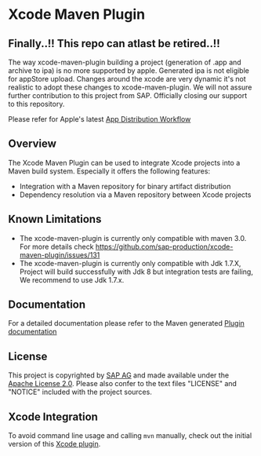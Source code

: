 # Xcode Maven Plugin

## Finally..!! This repo can atlast be retired..!!
The way xcode-maven-plugin building a project (generation of .app and archive to ipa) is no more supported by apple. Generated ipa is not  eligible for appStore upload. Changes around the xcode are very dynamic it's not realistic to adopt these changes to xcode-maven-plugin. We will not assure further contribution to this project from SAP. Officially closing our support to this repository.

Please refer for Apple's latest [App Distribution Workflow](https://developer.apple.com/library/content/documentation/IDEs/Conceptual/AppDistributionGuide/Introduction/Introduction.html#//apple_ref/doc/uid/TP40012582-CH1-SW1)

## Overview

The Xcode Maven Plugin can be used to integrate Xcode projects into a Maven build system. Especially it offers the following features:

* Integration with a Maven repository for binary artifact distribution
* Dependency resolution via a Maven repository between Xcode projects

## Known Limitations

* The xcode-maven-plugin is currently only compatible with maven 3.0. For more details check https://github.com/sap-production/xcode-maven-plugin/issues/131
* The xcode-maven-plugin is currently only compatible with Jdk 1.7.X, Project will build successfully with Jdk 8 but integration tests are failing, We recommend to use Jdk 1.7.x.

## Documentation

For a detailed documentation please refer to the Maven generated [Plugin documentation](http://sap-production.github.com/xcode-maven-plugin/site/index.html)

## License ##

This project is copyrighted by [SAP AG](http://www.sap.com/) and made available under the [Apache License 2.0](http://www.apache.org/licenses/LICENSE-2.0.html). Please also confer to the text files "LICENSE" and "NOTICE" included with the project sources.


## Xcode Integration
To avoid command line usage and calling `mvn` manually, check out the initial version of this [Xcode plugin](https://github.com/sap-production/xcode-ide-maven-integration).
